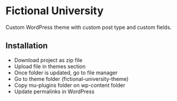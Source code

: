 
# Fictional University

Custom WordPress theme with custom post type and custom fields.




## Installation

- Download project as zip file
- Upload file in themes section
- Once folder is updated, go to file manager
- Go to theme folder (fictional-university-theme)
- Copy mu-plugins folder on wp-content folder
- Update permalinks in WordPress

